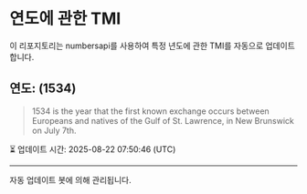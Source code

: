 
# 연도에 관한 TMI

이 리포지토리는 numbersapi를 사용하여 특정 년도에 관한 TMI를 자동으로 업데이트합니다.

## 연도: (1534)
> 1534 is the year that the first known exchange occurs between Europeans and natives of the Gulf of St. Lawrence, in New Brunswick on July 7th.

⏳ 업데이트 시간: 2025-08-22 07:50:46 (UTC)

---
자동 업데이트 봇에 의해 관리됩니다.
